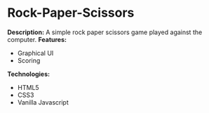 # Rock-Paper-Scissors
<strong>Description:</strong>
A simple rock paper scissors game played against the computer. 
<strong>Features:</strong>
<ul>
  <li> Graphical UI</li>
  <li>Scoring</li>
</ul>
<strong>Technologies:</strong>
<ul>
  <li> HTML5</li>
  <li>CSS3</li>
  <li>Vanilla Javascript</li>
</ul>
